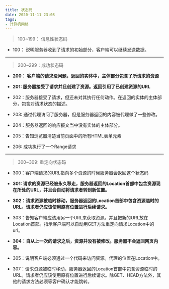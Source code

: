 ```yaml
---
title: 状态码
date: 2020-11-11 23:08
tags:
- 计算机网络
---
```

>100~199： 信息性状态码
* 100： 说明服务器收到了请求的初始部分，客户端可以继续发送数据。
---
>200~299：成功状态码
* **200： 客户端的请求没问题，返回的实体中，主体部分包含了所请求的资源**

* **201: 服务器接受了请求并且创建了资源。返回引用了已创建资源的URL**

* 202：服务器接受了请求，但还未对其执行任何动作。在返回的实体的主体部分，包含对请求状态的描述。

* 203: 通过代理访问了服务器，但是服务器返回的内容被代理做了一些修改。

* 204：服务器返回的响应报文当中没有实体的主体部分。

* 205：告知浏览器清楚当前页面中的所有HTML表单元素

* 206: 成功执行了一个Range请求
---
>300~309: 重定向状态码

* 300：客户端请求的URL指向多个资源的时候服务器会返回这个状态码

* **301: 请求的资源已经被永久移走，服务器返回的Location首部中包含资源现在所处的URL，并且会自动将请求者转到新位置。**

* **302：请求资源被临时移动，服务器返回的Location首部中包含资源临时的URL。请求者仍应该使用原有位置进行后续请求。**

* 303：告知客户端应该用另一个URL来获取资源。并且把新的URL放在Location首部。指示客户端可以自动用GET方法重定向请求Location中的url。

* **304：自从上一次的请求之后，资源并没有被修改。服务器不会返回网页内容。**

* 305：说明客户端必须通过一个代码来访问资源。代理的位置在Location中。

* 307：请求资源被临时移动，服务器返回的Location首部中包含资源临时的URL。请求者仍应该使用原有位置进行后续请求。除GET、HEAD方法外，其他的请求方法必须等客户确认才能跳转。

